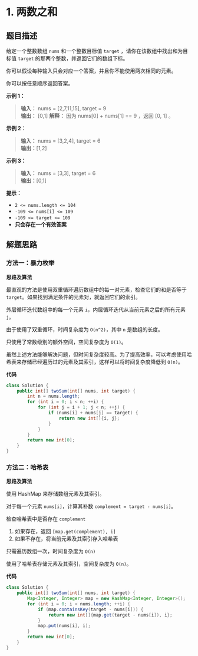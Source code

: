 # 1. 两数之和

## 题目描述

给定一个整数数组 `nums` 和一个整数目标值 `target` ，请你在该数组中找出和为目标值 `target` 的那两个整数，并返回它们的数组下标。

你可以假设每种输入只会对应一个答案，并且你不能使用两次相同的元素。

你可以按任意顺序返回答案。

**示例 1：**
> **输入：** nums = [2,7,11,15], target = 9  
**输出：** [0,1]
**解释：** 因为 nums[0] + nums[1] == 9 ，返回 [0, 1] 。

**示例 2：**
> **输入：** nums = [3,2,4], target = 6  
**输出：**[1,2]

**示例 3：**
> **输入：** nums = [3,3], target = 6  
**输出：**[0,1]

**提示：**

- `2 <= nums.length <= 104`
- `-109 <= nums[i] <= 109`
- `-109 <= target <= 109`
- **只会存在一个有效答案**

## 解题思路

### 方法一：暴力枚举

**思路及算法**

最直观的方法是使用双重循环遍历数组中的每一对元素，检查它们的和是否等于 `target`。如果找到满足条件的元素对，就返回它们的索引。

外层循环迭代数组中的每一个元素 `i`，内层循环迭代从当前元素之后的所有元素 `j`。

由于使用了双重循环，时间复杂度为 `O(n^2)`，其中 `n` 是数组的长度。

只使用了常数级别的额外空间，空间复杂度为 `O(1)`。

虽然上述方法能够解决问题，但时间复杂度较高。为了提高效率，可以考虑使用哈希表来存储已经遍历过的元素及其索引，这样可以将时间复杂度降低到 `O(n)`。

**代码**

````java
class Solution {
    public int[] twoSum(int[] nums, int target) {
        int n = nums.length;
        for (int i = 0; i < n; ++i) {
            for (int j = i + 1; j < n; ++j) {
                if (nums[i] + nums[j] == target) {
                    return new int[]{i, j};
                }
            }
        }
        return new int[0];
    }
}
````

### 方法二：哈希表

**思路及算法**

使用 HashMap 来存储数组元素及其索引。

对于每一个元素 `nums[i]`，计算其补数 `complement = target - nums[i]`。

检查哈希表中是否存在 `complement`

1. 如果存在，返回 `[map.get(complement), i]`
2. 如果不存在，将当前元素及其索引存入哈希表

只需遍历数组一次，时间复杂度为 `O(n)`

使用了哈希表存储元素及其索引，空间复杂度为 `O(n)`。

**代码**

````java
class Solution {
    public int[] twoSum(int[] nums, int target) {
        Map<Integer, Integer> map = new HashMap<Integer, Integer>();
        for (int i = 0; i < nums.length; ++i) {
            if (map.containsKey(target - nums[i])) {
                return new int[]{map.get(target - nums[i]), i};
            }
            map.put(nums[i], i);
        }
        return new int[0];
    }
}
````

